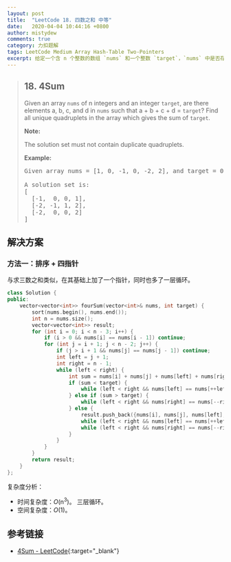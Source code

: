 ```yaml
---
layout: post
title:  "LeetCode 18. 四数之和 中等"
date:   2020-04-04 10:44:16 +0800
author: mistydew
comments: true
category: 力扣题解
tags: LeetCode Medium Array Hash-Table Two-Pointers
excerpt: 给定一个含 n 个整数的数组 `nums` 和一个整数 `target`，`nums` 中是否存在 a、b、c 和 d 使 a + b + c + d = `target`？找出数组中所有不重复且和为 `target` 的四元组。
---
```

> ## 18. 4Sum
> 
> Given an array `nums` of n integers and an integer `target`, are there elements a, b, c, and d in `nums` such that a + b + c + d = `target`? Find all unique quadruplets in the array which gives the sum of `target`.
> 
> **Note:**
> 
> The solution set must not contain duplicate quadruplets.
> 
> **Example:**
> 
> <pre>
> Given array nums = [1, 0, -1, 0, -2, 2], and target = 0.
> 
> A solution set is:
> [
>   [-1,  0, 0, 1],
>   [-2, -1, 1, 2],
>   [-2,  0, 0, 2]
> ]
> </pre>

## 解决方案

### 方法一：排序 + 四指针

与求三数之和类似，在其基础上加了一个指针，同时也多了一层循环。

```cpp
class Solution {
public:
    vector<vector<int>> fourSum(vector<int>& nums, int target) {
        sort(nums.begin(), nums.end());
        int n = nums.size();
        vector<vector<int>> result;
        for (int i = 0; i < n - 3; i++) {
            if (i > 0 && nums[i] == nums[i - 1]) continue;
            for (int j = i + 1; j < n - 2; j++) {
                if (j > i + 1 && nums[j] == nums[j - 1]) continue;
                int left = j + 1;
                int right = n - 1;
                while (left < right) {
                    int sum = nums[i] + nums[j] + nums[left] + nums[right];
                    if (sum < target) {
                        while (left < right && nums[left] == nums[++left]);
                    } else if (sum > target) {
                        while (left < right && nums[right] == nums[--right]);
                    } else {
                        result.push_back({nums[i], nums[j], nums[left], nums[right]});
                        while (left < right && nums[left] == nums[++left]);
                        while (left < right && nums[right] == nums[--right]);
                    }
                }
            }
        }
        return result;
    }
};
```

复杂度分析：
* 时间复杂度：*O*(n<sup>3</sup>)。
  三层循环。
* 空间复杂度：*O*(1)。

## 参考链接

* [4Sum - LeetCode](https://leetcode.com/problems/4sum/){:target="_blank"}
